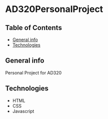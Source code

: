 # AD320PersonalProject

## Table of Contents
* [General info](#general-info)
* [Technologies](#technologies)

## General info
Personal Project for AD320

## Technologies
* HTML
* CSS
* Javascript
